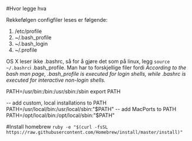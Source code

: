 #Hvor legge hva

Rekkefølgen configfiler leses er følgende:
1. /etc/profile
2. ~/.bash_profile
3. ~/.bash_login
4. ~/.profile

OS X leser ikke .bashrc, så for å gjøre det som på linux, legg 
`source ~/.bashrc`i .bash_profile. Man har to forskjellige filer fordi 
_According to the bash man page, .bash_profile is executed for login shells, while .bashrc is executed for interactive non-login shells._




PATH=/usr/bin:/bin:/usr/sbin:/sbin
export PATH

-- add custom, local installations to PATH
PATH=/usr/local/bin:/usr/local/sbin:"$PATH"
-- add MacPorts to PATH
PATH=/opt/local/bin:/opt/local/sbin:"$PATH"

#Install homebrew
`ruby -e "$(curl -fsSL https://raw.githubusercontent.com/Homebrew/install/master/install)"`

